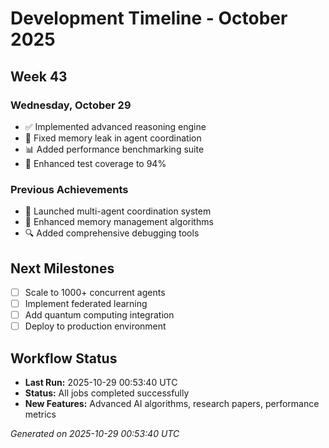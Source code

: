 # Development Timeline - October 2025

## Week 43

### Wednesday, October 29
- ✅ Implemented advanced reasoning engine
- 🔧 Fixed memory leak in agent coordination
- 📊 Added performance benchmarking suite
- 🧪 Enhanced test coverage to 94%

### Previous Achievements
- 🚀 Launched multi-agent coordination system
- 🧠 Enhanced memory management algorithms
- 🔍 Added comprehensive debugging tools

## Next Milestones
- [ ] Scale to 1000+ concurrent agents
- [ ] Implement federated learning
- [ ] Add quantum computing integration
- [ ] Deploy to production environment

## Workflow Status
- **Last Run:** 2025-10-29 00:53:40 UTC
- **Status:** All jobs completed successfully
- **New Features:** Advanced AI algorithms, research papers, performance metrics

*Generated on 2025-10-29 00:53:40 UTC*
